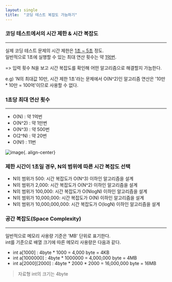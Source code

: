 ```yaml
---
layout: single
title:  "코딩 테스트 복잡도 가늠하기"
---
```


### 코딩 테스트에서의 시간 제한 & 시간 복잡도
---
실제 코딩 테스트 문제의 시간 제한은 <u>1초 ~ 5초</u> 정도.  
일반적으로 1초에 실행할 수 있는 최대 연산 횟수는 약 <u>1억번</u>.  

=> 입력 횟수 N을 보고 시간 복잡도를 확인해 어떤 알고리즘으로 해결할지 가늠한다.

e.g) 'N의 최대값 10만, 시간 제한 1초'라는 문제에서 O(N^2)인 알고리즘 연산은 '10만 * 10만 = 100억'이므로 사용할 수 없다.

### 1초당 최대 연산 횟수
---
* O(N) : 약 1억번
* O(N^2) : 약 1만번
* O(N^3) : 약 500번
* O(2^N) : 약 20번
* O(N!) : 11번

![image](https://blog.kakaocdn.net/dn/nWbDr/btqYkaZqOuE/xFOyFSEYKbp2Wlz0xQ7lSk/img.png){. align-center}

### 제한 시간이 1초일 경우, N의 범위에 따른 시간 복잡도 선택
* N의 범위가 500: 시간 복잡도가 O(N^3) 이하인 알고리즘을 설계
* N의 범위가 2,000: 시간 복잡도가 O(N^2) 이하인 알고리즘을 설계
* N의 범위가 100,000: 시간 복잡도가 O(NlogN) 이하인 알고리즘을 설계
* N의 범위가 10,000,000: 시간 복잡도가 O(N) 이하인 알고리즘을 설계
* N의 범위가 10,000,000,000: 시간 복잡도가 O(logN) 이하인 알고리즘을 설계

### 공간 복잡도(Space Complexity)
---
일반적으로 메모리 사용량 기준은 'MB' 단위로 표기한다.  
int를 기준으로 배열 크기에 따른 메모리 사용량은 다음과 같다.
* int a[1000] : 4byte * 1000 = 4,000 byte = 4KB
* int a[1000000] : 4byte * 1000000 = 4,000,000 byte = 4MB
* int a[2000][2000] : 4byte * 2000 * 2000 = 16,000,000 byte = 16MB

> 자료형 int의 크기는 4byte
